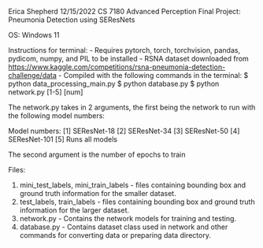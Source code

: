 Erica Shepherd
12/15/2022
CS 7180 Advanced Perception
Final Project: Pneumonia Detection using SEResNets

OS: Windows 11

Instructions for terminal:
    - Requires pytorch, torch, torchvision, pandas, pydicom, numpy, and PIL to be installed
    - RSNA dataset downloaded from https://www.kaggle.com/competitions/rsna-pneumonia-detection-challenge/data 
    - Compiled with the following commands in the terminal:
      	$ python data_processing_main.py
        $ python database.py
        $ python network.py [1-5] [num]

The network.py takes in 2 arguments, the first being the network to run with the following model numbers:

Model numbers: 
[1] SEResNet-18 
[2] SEResNet-34 
[3] SEResNet-50 
[4] SEResNet-101
[5] Runs all models

The second argument is the number of epochs to train

Files:
1. mini_test_labels, mini_train_labels - files containing bounding box and ground truth information for the smaller dataset.
2. test_labels, train_labels - files containing bounding box and ground truth information for the larger dataset.
3. network.py - Contains the network models for training and testing.
4. database.py - Contains dataset class used in network and other commands for converting data or preparing data directory.
